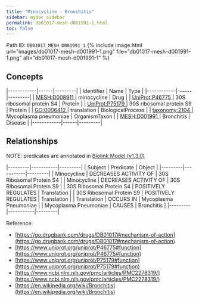 ```yaml
---
title: "Minocycline - Bronchitis"
sidebar: mydoc_sidebar
permalink: db01017-mesh-d001991-1.html
toc: false 
---
```



Path ID: `DB01017_MESH_D001991_1`
{% include image.html url="images/db01017-mesh-d001991-1.png" file="db01017-mesh-d001991-1.png" alt="db01017-mesh-d001991-1" %}

## Concepts

|------------|------|---------|
| Identifier | Name | Type    |
|------------|------|---------|
| <a href="https://identifiers.org/MESH:D008911">MESH:D008911 </a> | minocycline | Drug |
| <a href="https://identifiers.org/UniProt:P46775">UniProt:P46775 </a> | 30S ribosomal protein S4 | Protein |
| <a href="https://identifiers.org/UniProt:P75179">UniProt:P75179 </a> | 30S ribosomal protein S9 | Protein |
| <a href="https://identifiers.org/GO:0006412">GO:0006412 </a> | translation | BiologicalProcess |
| <a href="https://identifiers.org/taxonomy:2104">taxonomy:2104 </a> | Mycoplasma pneumoniae | OrganismTaxon |
| <a href="https://identifiers.org/MESH:D001991">MESH:D001991 </a> | Bronchitis | Disease |
|------------|------|---------|

## Relationships


NOTE: predicates are annotated in <a href="https://github.com/biolink/biolink-model/releases/tag/v1.3.0">Biolink Model (v1.3.0)</a>

|---------|-----------|---------|
| Subject | Predicate | Object  |
|---------|-----------|---------|
| Minocycline | DECREASES ACTIVITY OF | 30S Ribosomal Protein S4 |
| Minocycline | DECREASES ACTIVITY OF | 30S Ribosomal Protein S9 |
| 30S Ribosomal Protein S4 | POSITIVELY REGULATES | Translation |
| 30S Ribosomal Protein S9 | POSITIVELY REGULATES | Translation |
| Translation | OCCURS IN | Mycoplasma Pneumoniae |
| Mycoplasma Pneumoniae | CAUSES | Bronchitis |
|---------|-----------|---------|

Reference: 
  - [https://go.drugbank.com/drugs/DB01017#mechanism-of-action](https://go.drugbank.com/drugs/DB01017#mechanism-of-action)
  - [https://www.uniprot.org/uniprot/P46775#function](https://www.uniprot.org/uniprot/P46775#function)
  - [https://www.uniprot.org/uniprot/P75179#function](https://www.uniprot.org/uniprot/P75179#function)
  - [https://www.ncbi.nlm.nih.gov/pmc/articles/PMC2278319/](https://www.ncbi.nlm.nih.gov/pmc/articles/PMC2278319/)
  - [https://en.wikipedia.org/wiki/Bronchitis](https://en.wikipedia.org/wiki/Bronchitis)
